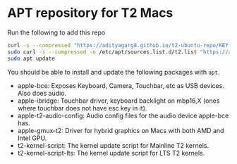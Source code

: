 # APT repository for T2 Macs

Run the following to add this repo

```bash
curl -s --compressed "https://adityagarg8.github.io/t2-ubuntu-repo/KEY.gpg" | gpg --dearmor | sudo tee /etc/apt/trusted.gpg.d/t2-ubuntu-repo.gpg >/dev/null
sudo curl -s --compressed -o /etc/apt/sources.list.d/t2.list "https://adityagarg8.github.io/t2-ubuntu-repo/t2.list"
sudo apt update
```

You should be able to install and update the following packages with `apt`.

- apple-bce: Exposes Keyboard, Camera, Touchbar, etc as USB devices. Also does audio.
- apple-ibridge: Touchbar driver, keyboard backlight on mbp16,X (ones where touchbar does not have esc key in it).
- apple-t2-audio-config: Audio config files for the audio device apple-bce has.
- apple-gmux-t2: Driver for hybrid graphics on Macs with both AMD and Intel GPU.
- t2-kernel-script: The kernel update script for Mainline T2 kernels.
- t2-kernel-script-lts: The kernel update script for LTS T2 kernels.
